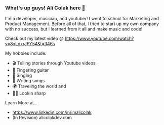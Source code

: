 

### What's up guys! Ali Colak here 👋

I'm a developer, musician, and youtuber! I went to school for Marketing and Product Management. Before all of that, I tried to start up my own company with no success, but I learned from it all and make music and code!

Check out my latest video @ https://www.youtube.com/watch?v=8xLdxrJFY54&t=346s

My hobbies include: 

- 🎬 Telling stories through Youtube videos
- 🎸 Fingering guitar
- 🎤 Singing
- 📝 Writing songs
- 🌍 Traveling the world
and
- 🤵🏻 Lookin sharp

Learn More at...

- https://www.linkedin.com/in/imalicolak
- (In Revision) alicolakdev.com


